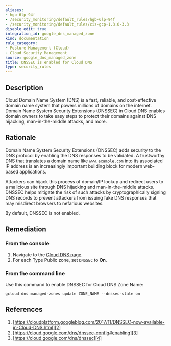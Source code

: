 ```yaml
---
aliases:
- hgb-6lp-94f
- /security_monitoring/default_rules/hgb-6lp-94f
- /security_monitoring/default_rules/cis-gcp-1.3.0-3.3
disable_edit: true
integration_id: google_dns_managed_zone
kind: documentation
rule_category:
- Posture Management (Cloud)
- Cloud Security Management
source: google_dns_managed_zone
title: DNSSEC is enabled for Cloud DNS
type: security_rules
---
```


## Description
Cloud Domain Name System (DNS) is a fast, reliable, and cost-effective domain name system
that powers millions of domains on the internet. Domain Name System Security Extensions
(DNSSEC) in Cloud DNS enables domain owners to take easy steps to protect their domains
against DNS hijacking, man-in-the-middle attacks, and more.

## Rationale
Domain Name System Security Extensions (DNSSEC) adds security to the DNS protocol by enabling the DNS responses to be validated. A trustworthy DNS that translates a domain name like `www.example.com` into its associated IP address is an increasingly important building block for modern web-based applications. 

Attackers can hijack this process of domain/IP lookup and redirect users to a malicious site through DNS hijacking and man-in-the-middle attacks. DNSSEC helps mitigate the risk of such attacks by cryptographically signing DNS records to prevent attackers from issuing fake DNS responses that may misdirect browsers to nefarious websites.

By default, DNSSEC is not enabled.

## Remediation

### From the console
1. Navigate to the [Cloud DNS page][1].
2. For each Type Public zone, set `DNSSEC` to **On**.

### From the command line
Use this command to enable DNSSEC for Cloud DNS Zone Name:

```
gcloud dns managed-zones update ZONE_NAME --dnssec-state on
```


## References
1. [https://cloudplatform.googleblog.com/2017/11/DNSSEC-now-available-in-Cloud-DNS.html][2]
2. [https://cloud.google.com/dns/dnssec-config#enabling][3]
3. [https://cloud.google.com/dns/dnssec][4]


[1]: https://console.cloud.google.com/net-services/dns/zones
[2]: https://cloudplatform.googleblog.com/2017/11/DNSSEC-now-available-in-Cloud-DNS.html
[3]: https://cloud.google.com/dns/dnssec-config#enabling
[4]: https://cloud.google.com/dns/dnssec
